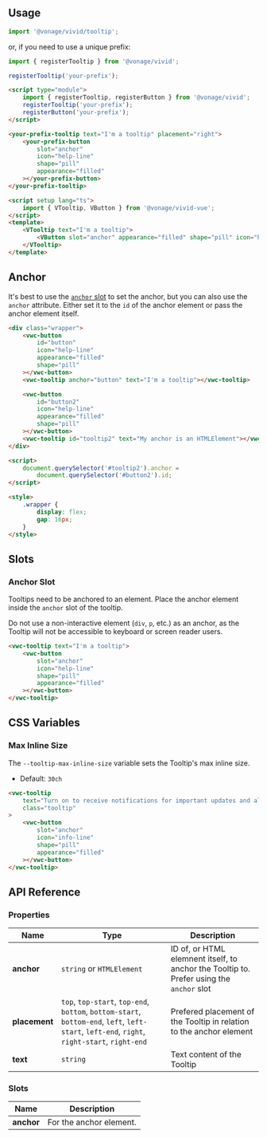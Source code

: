 ## Usage

<vwc-tabs gutters="none">
<vwc-tab label="Web component"></vwc-tab>
<vwc-tab-panel>

```js
import '@vonage/vivid/tooltip';
```

or, if you need to use a unique prefix:

```js
import { registerTooltip } from '@vonage/vivid';

registerTooltip('your-prefix');
```

```html preview
<script type="module">
	import { registerTooltip, registerButton } from '@vonage/vivid';
	registerTooltip('your-prefix');
	registerButton('your-prefix');
</script>

<your-prefix-tooltip text="I'm a tooltip" placement="right">
	<your-prefix-button
		slot="anchor"
		icon="help-line"
		shape="pill"
		appearance="filled"
	></your-prefix-button>
</your-prefix-tooltip>
```

</vwc-tab-panel>
<vwc-tab label="Vue"></vwc-tab>
<vwc-tab-panel>

```html
<script setup lang="ts">
	import { VTooltip, VButton } from '@vonage/vivid-vue';
</script>
<template>
	<VTooltip text="I'm a tooltip">
		<VButton slot="anchor" appearance="filled" shape="pill" icon="help-line" />
	</VTooltip>
</template>
```

</vwc-tab-panel>
</vwc-tabs>

## Anchor

It's best to use the [`anchor` slot](#anchor-slot) to set the anchor, but you can also use the `anchor` attribute. Either set it to the `id` of the anchor element or pass the anchor element itself.

```html preview center 150px
<div class="wrapper">
	<vwc-button
		id="button"
		icon="help-line"
		appearance="filled"
		shape="pill"
	></vwc-button>
	<vwc-tooltip anchor="button" text="I'm a tooltip"></vwc-tooltip>

	<vwc-button
		id="button2"
		icon="help-line"
		appearance="filled"
		shape="pill"
	></vwc-button>
	<vwc-tooltip id="tooltip2" text="My anchor is an HTMLElement"></vwc-tooltip>
</div>

<script>
	document.querySelector('#tooltip2').anchor =
		document.querySelector('#button2').id;
</script>

<style>
	.wrapper {
		display: flex;
		gap: 16px;
	}
</style>
```

## Slots

### Anchor Slot

Tooltips need to be anchored to an element. Place the anchor element inside the `anchor` slot of the tooltip.

<vwc-note connotation="warning" icon="warning-line">

Do not use a non-interactive element (`div`, `p`, etc.) as an anchor, as the Tooltip will not be accessible to keyboard or screen reader users.

</vwc-note>

```html preview center 150px
<vwc-tooltip text="I'm a tooltip">
	<vwc-button
		slot="anchor"
		icon="help-line"
		shape="pill"
		appearance="filled"
	></vwc-button>
</vwc-tooltip>
```

## CSS Variables

### Max Inline Size

The `--tooltip-max-inline-size` variable sets the Tooltip's max inline size.

- Default: `30ch`

```html preview center 300px
<vwc-tooltip
	text="Turn on to receive notifications for important updates and alerts directly to your email or mobile device."
	class="tooltip"
>
	<vwc-button
		slot="anchor"
		icon="info-line"
		shape="pill"
		appearance="filled"
	></vwc-button>
</vwc-tooltip>
```

## API Reference

### Properties

<div class="table-wrapper">

| Name          | Type                                                                                                                                         | Description                                                                              |
| ------------- | -------------------------------------------------------------------------------------------------------------------------------------------- | ---------------------------------------------------------------------------------------- |
| **anchor**    | `string` or `HTMLElement`                                                                                                                    | ID of, or HTML elemnent itself, to anchor the Tooltip to. Prefer using the `anchor` slot |
| **placement** | `top`, `top-start`, `top-end`, `bottom`, `bottom-start`, `bottom-end`, `left`, `left-start`, `left-end`, `right`, `right-start`, `right-end` | Prefered placement of the Tooltip in relation to the anchor element                      |
| **text**      | `string`                                                                                                                                     | Text content of the Tooltip                                                              |

</div>

### Slots

<div class="table-wrapper">

| Name       | Description             |
| ---------- | ----------------------- |
| **anchor** | For the anchor element. |

</div>
